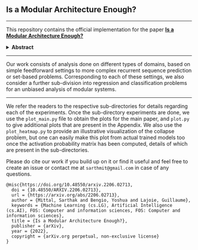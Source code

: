## Is a Modular Architecture Enough?
___
This repository contains the official implementation for the paper **[Is a Modular Architecture Enough?](https://arxiv.org/abs/2206.02713)**


<details>
  <summary>
    <b>Abstract</b>
  </summary>
    Inspired from human cognition, machine learning systems are gradually revealing advantages of sparser and more modular architectures. Recent work demonstrates that not only do some modular architectures generalize well, but they also lead to better out-of-distribution generalization, scaling properties, learning speed, and interpretability. A key intuition behind the success of such systems is that the data generating system for most real-world settings is considered to consist of sparsely interacting parts, and endowing models with similar inductive biases will be helpful. However, the field has been lacking in a rigorous quantitative assessment of such systems because these real-world data distributions are complex and unknown. In this work, we provide a thorough assessment of common modular architectures, through the lens of simple and known modular data distributions. We highlight the benefits of modularity and sparsity and reveal insights on the challenges faced while optimizing modular systems. In doing so, we propose evaluation metrics that highlight the benefits of modularity, the regimes in which these benefits are substantial, as well as the sub-optimality of current end-to-end learned modular systems as opposed to their claimed potential.
</details>

---
Our work consists of analysis done on different types of domains, based on simple feedforward settings to more complex recurrent sequence prediction or set-based problems. Corresponding to each of these settings, we also consider a further sub-division into regression and classification problems for an unbiased analysis of modular systems.

---

We refer the readers to the respective sub-directories for details regarding each of the experiments. Once the sub-directory experiments are done, we use the `plot_main.py` file to obtain the plots for the main paper, and `plot.py` to give additional plots that are present in the Appendix. We also use the `plot_heatmap.py` to provide an illustrative visualization of the collapse problem, but one can easily make this plot from actual trained models too once the activation probability matrix has been computed, details of which are present in the sub-directories.

Please do cite our work if you build up on it or find it useful and feel free to create an issue or contact me at `sarthmit@gmail.com` in case of any questions.

```
@misc{https://doi.org/10.48550/arxiv.2206.02713,
  doi = {10.48550/ARXIV.2206.02713},
  url = {https://arxiv.org/abs/2206.02713},
  author = {Mittal, Sarthak and Bengio, Yoshua and Lajoie, Guillaume},
  keywords = {Machine Learning (cs.LG), Artificial Intelligence (cs.AI), FOS: Computer and information sciences, FOS: Computer and information sciences},
  title = {Is a Modular Architecture Enough?},
  publisher = {arXiv},
  year = {2022},
  copyright = {arXiv.org perpetual, non-exclusive license}
}
```